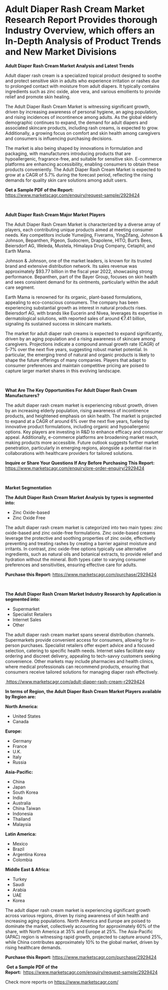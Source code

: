 <p><h1>Adult Diaper Rash Cream Market Research Report Provides thorough Industry Overview, which offers an In-Depth Analysis of Product Trends and New Market Divisions</h1></p><p><strong>Adult Diaper Rash Cream Market Analysis and Latest Trends</strong></p>
<p><p>Adult diaper rash cream is a specialized topical product designed to soothe and protect sensitive skin in adults who experience irritation or rashes due to prolonged contact with moisture from adult diapers. It typically contains ingredients such as zinc oxide, aloe vera, and various emollients to provide relief and promote skin healing.</p><p>The Adult Diaper Rash Cream Market is witnessing significant growth, driven by increasing awareness of personal hygiene, an aging population, and rising incidences of incontinence among adults. As the global elderly demographic continues to expand, the demand for adult diapers and associated skincare products, including rash creams, is expected to grow. Additionally, a growing focus on comfort and skin health among caregivers and consumers is influencing purchasing decisions.</p><p>The market is also being shaped by innovations in formulation and packaging, with manufacturers introducing products that are hypoallergenic, fragrance-free, and suitable for sensitive skin. E-commerce platforms are enhancing accessibility, enabling consumers to obtain these products conveniently. The Adult Diaper Rash Cream Market is expected to grow at a CAGR of 5.7% during the forecast period, reflecting the rising demands for quality skin care solutions among adult users.</p></p>
<p><strong>Get a Sample PDF of the Report:&nbsp;</strong> <a href="https://www.marketscagr.com/enquiry/request-sample/2929424?utm_campaign=2039&utm_medium=2&utm_source=Github&utm_content=ia&utm_term=12032025&utm_id=adult-diaper-rash-cream">https://www.marketscagr.com/enquiry/request-sample/2929424</a></p>
<p>&nbsp;</p>
<p><strong>Adult Diaper Rash Cream Major Market Players</strong></p>
<p><p>The Adult Diaper Rash Cream Market is characterized by a diverse array of players, each contributing unique products aimed at meeting consumer needs. Key competitors include Yumeijing, Fiverams, YingZifang, Johnson & Johnson, Bepanthen, Pigeon, Sudocrem, Drapolene, HITO, Burt’s Bees, Beiersdorf AG, Weleda, Mustela, Himalaya Drug Company, Cetaphil, and Earth Mama.</p><p>Johnson & Johnson, one of the market leaders, is known for its trusted brand and extensive distribution network. Its sales revenue was approximately $93.77 billion in the fiscal year 2022, showcasing strong performance. Bepanthen, part of the Bayer Group, focuses on skin health and sees consistent demand for its ointments, particularly within the adult care segment.</p><p>Earth Mama is renowned for its organic, plant-based formulations, appealing to eco-conscious consumers. The company has been experiencing substantial growth as interest in natural products rises. Beiersdorf AG, with brands like Eucerin and Nivea, leverages its expertise in dermatological solutions, with reported sales of around €7.41 billion, signaling its sustained success in skincare markets.</p><p>The market for adult diaper rash creams is expected to expand significantly, driven by an aging population and a rising awareness of skincare among caregivers. Projections indicate a compound annual growth rate (CAGR) of 5-7% over the next five years, suggesting robust market potential. In particular, the emerging trend of natural and organic products is likely to shape the future offerings of many companies. Players that adapt to consumer preferences and maintain competitive pricing are poised to capture larger market shares in this evolving landscape.</p></p>
<p>&nbsp;</p>
<p><strong>What Are The Key Opportunities For Adult Diaper Rash Cream Manufacturers?</strong></p>
<p><p>The adult diaper rash cream market is experiencing robust growth, driven by an increasing elderly population, rising awareness of incontinence products, and heightened emphasis on skin health. The market is projected to expand at a CAGR of around 6% over the next five years, fueled by innovative product formulations, including organic and hypoallergenic options. Key players are investing in R&D to enhance efficacy and consumer appeal. Additionally, e-commerce platforms are broadening market reach, making products more accessible. Future outlook suggests further market penetration, particularly in emerging regions, alongside a potential rise in collaborations with healthcare providers for tailored solutions.</p></p>
<p><strong>Inquire or Share Your Questions If Any Before Purchasing This Report:</strong> <a href="https://www.marketscagr.com/enquiry/pre-order-enquiry/2929424?utm_campaign=2039&utm_medium=2&utm_source=Github&utm_content=ia&utm_term=12032025&utm_id=adult-diaper-rash-cream">https://www.marketscagr.com/enquiry/pre-order-enquiry/2929424</a></p>
<p>&nbsp;</p>
<p><strong>Market Segmentation</strong></p>
<p><strong>The Adult Diaper Rash Cream Market Analysis by types is segmented into:</strong></p>
<p><ul><li>Zinc Oxide-based</li><li>Zinc Oxide Free</li></ul></p>
<p><p>The adult diaper rash cream market is categorized into two main types: zinc oxide-based and zinc oxide-free formulations. Zinc oxide-based creams leverage the protective and soothing properties of zinc oxide, effectively preventing and treating rashes by creating a barrier against moisture and irritants. In contrast, zinc oxide-free options typically use alternative ingredients, such as natural oils and botanical extracts, to provide relief and hydration without the mineral. Both types cater to varying consumer preferences and sensitivities, ensuring effective care for adults.</p></p>
<p><strong>Purchase this Report:&nbsp;</strong><a href="https://www.marketscagr.com/purchase/2929424?utm_campaign=2039&utm_medium=2&utm_source=Github&utm_content=ia&utm_term=12032025&utm_id=adult-diaper-rash-cream">https://www.marketscagr.com/purchase/2929424</a></p>
<p>&nbsp;</p>
<p><strong>The Adult Diaper Rash Cream Market Industry Research by Application is segmented into:</strong></p>
<p><ul><li>Supermarket</li><li>Specialist Retailers</li><li>Internet Sales</li><li>Other</li></ul></p>
<p><p>The adult diaper rash cream market spans several distribution channels. Supermarkets provide convenient access for consumers, allowing for in-person purchases. Specialist retailers offer expert advice and a focused selection, catering to specific health needs. Internet sales facilitate easy ordering and discreet delivery, appealing to tech-savvy customers seeking convenience. Other markets may include pharmacies and health clinics, where medical professionals can recommend products, ensuring that consumers receive tailored solutions for managing diaper rash effectively.</p></p>
<p><a href="https://www.marketscagr.com/adult-diaper-rash-cream-r2929424?utm_campaign=2039&utm_medium=2&utm_source=Github&utm_content=ia&utm_term=12032025&utm_id=adult-diaper-rash-cream">&nbsp;https://www.marketscagr.com/adult-diaper-rash-cream-r2929424</a></p>
<p><strong>In terms of Region, the Adult Diaper Rash Cream Market Players available by Region are:</strong></p>
<p>
    <p> <strong> North America: </strong>
        <ul>
            <li>United States</li>
            <li>Canada</li>
        </ul>
        </p> 
    <p> <strong> Europe: </strong>
        <ul>
            <li>Germany</li>
            <li>France</li>
            <li>U.K.</li>
            <li>Italy</li>
            <li>Russia</li>
        </ul>
        </p> 
    <p> <strong> Asia-Pacific: </strong>
        <ul>
            <li>China</li>
            <li>Japan</li>
            <li>South Korea</li>
            <li>India</li>
            <li>Australia</li>
            <li>China Taiwan</li>
            <li>Indonesia</li>
            <li>Thailand</li>
            <li>Malaysia</li>
        </ul>
        </p> 
    <p> <strong> Latin America: </strong>
        <ul>
            <li>Mexico</li>
            <li>Brazil</li>
            <li>Argentina Korea</li>
            <li>Colombia</li>
        </ul>
        </p> 
    <p> <strong> Middle East & Africa: </strong>
        <ul>
            <li>Turkey</li>
            <li>Saudi</li>
            <li>Arabia</li>
            <li>UAE</li>
            <li>Korea</li>
        </ul>
    </p>
    </p>
<p><p>The adult diaper rash cream market is experiencing significant growth across various regions, driven by rising awareness of skin health and increasing aging populations. North America and Europe are poised to dominate the market, collectively accounting for approximately 60% of the share, with North America at 35% and Europe at 25%. The Asia-Pacific (APAC) region is witnessing rapid growth, projected to capture around 25%, while China contributes approximately 10% to the global market, driven by rising healthcare demands.</p></p>
<p><strong>Purchase this Report: </strong><a href="https://www.marketscagr.com/purchase/2929424?utm_campaign=2039&utm_medium=2&utm_source=Github&utm_content=ia&utm_term=12032025&utm_id=adult-diaper-rash-cream">https://www.marketscagr.com/purchase/2929424</a></p>
<p>&nbsp;<strong>Get a Sample PDF of the Report:&nbsp;&nbsp;</strong><a href="https://www.marketscagr.com/enquiry/request-sample/2929424?utm_campaign=2039&utm_medium=2&utm_source=Github&utm_content=ia&utm_term=12032025&utm_id=adult-diaper-rash-cream">https://www.marketscagr.com/enquiry/request-sample/2929424</a></p>
<p><strong></strong></p>
<p>Check more reports on <a href="https://www.marketscagr.com/?utm_campaign=2039&utm_medium=2&utm_source=Github&utm_content=ia&utm_term=12032025&utm_id=adult-diaper-rash-cream">https://www.marketscagr.com/</a></p>